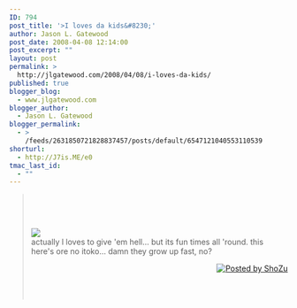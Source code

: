 ```yaml
---
ID: 794
post_title: '>I loves da kids&#8230;'
author: Jason L. Gatewood
post_date: 2008-04-08 12:14:00
post_excerpt: ""
layout: post
permalink: >
  http://jlgatewood.com/2008/04/08/i-loves-da-kids/
published: true
blogger_blog:
  - www.jlgatewood.com
blogger_author:
  - Jason L. Gatewood
blogger_permalink:
  - >
    /feeds/2631850721828837457/posts/default/6547121040553110539
shorturl:
  - http://J7is.ME/e0
tmac_last_id:
  - ""
---
```

><br /><div xmlns='http://www.w3.org/1999/xhtml'><br /><p><a href="http://media.shozu.com/cache/portal/media/16fefb/50331651"><img src="http://media.shozu.com/cache/portal/media/16fefb/50331651_journal" /></a><br />actually l loves to give 'em hell...  but its fun times all 'round.  this here's ore no itoko...  damn they grow up fast, no?</p><p align='right'><a target="_blank" href="http://www.shozu.com/portal/?utm_source=upload&utm_medium=graphic&utm_campaign=upload_graphic/"><img border="0" alt="Posted by ShoZu" src="http://www.jlgatewood.com/wp-content/uploads/2010/10/logo_blog.gif" /></a></p><br /></div><br />